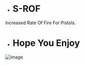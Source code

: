 - # S-ROF

Increased Rate Of Fire For Pistols.

- # Hope You Enjoy
![image](https://github.com/STRGDEVELOPMENT/S-ROF/assets/134840814/5b7de1cd-1d62-4ebf-92fe-00c2ee38bbc2)

